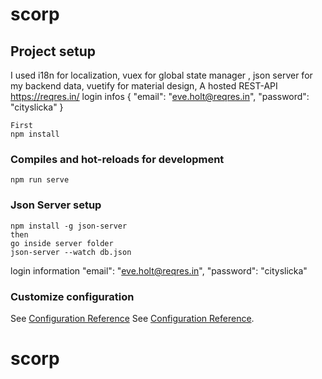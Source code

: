# scorp

## Project setup
I used
i18n for localization,
vuex for global state manager ,
json server for my backend data,
vuetify for material design,
A hosted REST-API https://reqres.in/
login infos
{
    "email": "eve.holt@reqres.in",
    "password": "cityslicka"
}
```
First
npm install
```

### Compiles and hot-reloads for development
```
npm run serve
```

### Json Server setup
```
npm install -g json-server
then
go inside server folder 
json-server --watch db.json
```
login information 
 "email": "eve.holt@reqres.in",
 "password": "cityslicka"
    
### Customize configuration
See [Configuration Reference](https://github.com/typicode/json-server)
See [Configuration Reference](https://cli.vuejs.org/config/).
# scorp

